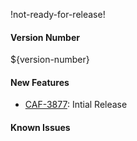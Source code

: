 !not-ready-for-release!

#### Version Number
${version-number}

#### New Features
- [CAF-3877](https://jira.autonomy.com/browse/CAF-3877): Intial Release

#### Known Issues
